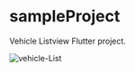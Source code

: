 # sampleProject

Vehicle Listview Flutter project.

![vehicle-List](https://user-images.githubusercontent.com/49180744/95172876-c9e4a780-076c-11eb-9e3e-d2241f5de6c0.png)
